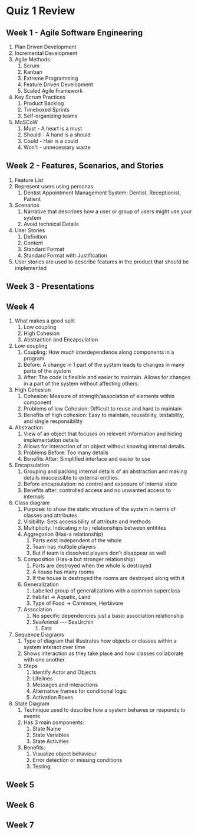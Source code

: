 # Quiz 1 Review
## Week 1 - Agile Software Engineering
1. Plan Driven Development
2. Incremental Development 
3. Agile Methods:
	1. Scrum
	2. Kanban
	3. Extreme Programming
	4. Feature Driven Development
	5. Scaled Agile Framework
4. Key Scrum Practices
	1. Product Backlog
	2. Timeboxed Sprints
	3. Self-organizing teams
5. MoSCoW
	1. Must - A heart is a must
	2. Should - A hand is a should
	3. Could - Hair is a could
	4. Won't - unnecessary waste
## Week 2 - Features, Scenarios, and Stories
1. Feature List
2. Represent users using personas
	1. Dentist Appointment Management System: Dentist, Receptionist, Patient
3. Scenarios
	1. Narrative that describes how a user or group of users might use your system
	2. Avoid technical Details
4. User Stories
	1. Definition
	2. Content
	3. Standard Format
	4. Standard Format with Justification
5. User stories are used to describe features in the product that should be implemented
## Week 3 - Presentations
## Week 4 
1. What makes a good split
	1. Low coupling
	2. High Cohesion
	3. Abstraction and Encapsulation
2. Low coupling
	1. Coupling: How much interdependence along components in a program
	2. Before: A change in 1 part of the system leads to changes in many parts of the system
	3. After: The code is flexible and easier to maintain. Allows for changes in a part of the system without affecting others. 
3. High Cohesion
	1. Cohesion: Measure of strength/association of elements within component
	2. Problems of low Cohesion: Difficult to reuse and hard to maintain
	3. Benefits of high cohesion: Easy to maintain, reusability, testability, and single responsibility
4. Abstraction
	1. View of an object that focuses on relevent information and hiding implementation details
	2. Allows for interaction of an object without knowing internal details. 
	3. Problems Before: Too many details
	4. Benefits After: Simplified interface and easier to use
5. Encapsulation
	1. Grouping and packing internal details of an abstraction and making details inaccessible to external entities.
	2. Before encapsulation: no control and exposure of internal state
	3. Benefits after: controlled access and no unwanted access to internals
6. Class diagram
	1. Purpose: to show the static structure of the system in terms of classes and attributes
	2. Visibility: Sets accessibility of attribute and methods
	3. Multiplicity: Indicating n to j relationships between entitites
	4. Aggregation (Has-a relationship)
		1. Parts exist independent of the whole
		2. Team has multiple players
		3. But if team is dissolved players don't disappear as well
	6. Composition (Has-a but stronger relationship)
		1. Parts are destroyed when the whole is destroyed
		2. A house has many rooms
		3. If the house is destroyed the rooms are destroyed along with it
	7. Generalization
		1. Labelled group of generalizations with a common superclass
		2. habitat -> Aquatic, Land
		3. Type of Food -> Carnivore, Herbivore
	8. Association
		1. No specific dependencies just a basic association relationship
		2. SeaAnimal --- SeaUrchin
			1. Eats
7. Sequence Diagrams
	1. Type of diagram that illustrates how objects or classes within a system interact over time 
	2. Shows interaction as they take place and how classes collaborate with one another. 
	3. Steps
		1. Identify Actor and Objects
		2. Lifelines
		3. Messages and interactions
		4. Alternative frames for conditional logic
		5. Activation Boxes
8. State Diagram
	1. Technique used to describe how a system behaves or responds to events
	2. Has 3 main components: 
		1. State Name
		2. State Variables
		3. State Activities
	3. Benefits: 
		1. Visualize object behaviour
		2. Error detection or missing conditions
		3. Testing
## Week 5 
## Week 6 
## Week  7